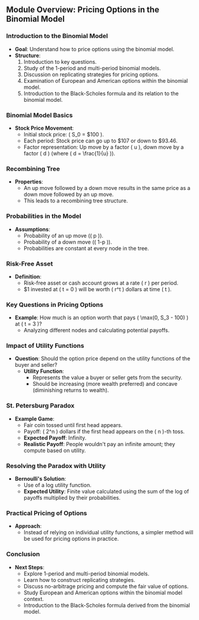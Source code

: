 ## Module Overview: Pricing Options in the Binomial Model

### Introduction to the Binomial Model
- **Goal**: Understand how to price options using the binomial model.
- **Structure**: 
  1. Introduction to key questions.
  2. Study of the 1-period and multi-period binomial models.
  3. Discussion on replicating strategies for pricing options.
  4. Examination of European and American options within the binomial model.
  5. Introduction to the Black-Scholes formula and its relation to the binomial model.

### Binomial Model Basics
- **Stock Price Movement**:
  - Initial stock price: \( S_0 = \$100 \).
  - Each period: Stock price can go up to $107 or down to $93.46.
  - Factor representation: Up move by a factor \( u \), down move by a factor \( d \) (where \( d = \frac{1}{u} \)).

### Recombining Tree
- **Properties**:
  - An up move followed by a down move results in the same price as a down move followed by an up move.
  - This leads to a recombining tree structure.

### Probabilities in the Model
- **Assumptions**:
  - Probability of an up move (\( p \)).
  - Probability of a down move (\( 1-p \)).
  - Probabilities are constant at every node in the tree.

### Risk-Free Asset
- **Definition**:
  - Risk-free asset or cash account grows at a rate \( r \) per period.
  - $1 invested at \( t = 0 \) will be worth \( r^t \) dollars at time \( t \).

### Key Questions in Pricing Options
- **Example**: How much is an option worth that pays \( \max(0, S_3 - 100) \) at \( t = 3 \)?
  - Analyzing different nodes and calculating potential payoffs.

### Impact of Utility Functions
- **Question**: Should the option price depend on the utility functions of the buyer and seller?
  - **Utility Function**:
    - Represents the value a buyer or seller gets from the security.
    - Should be increasing (more wealth preferred) and concave (diminishing returns to wealth).

### St. Petersburg Paradox
- **Example Game**:
  - Fair coin tossed until first head appears.
  - Payoff: \( 2^n \) dollars if the first head appears on the \( n \)-th toss.
  - **Expected Payoff**: Infinity.
  - **Realistic Payoff**: People wouldn't pay an infinite amount; they compute based on utility.

### Resolving the Paradox with Utility
- **Bernoulli's Solution**:
  - Use of a log utility function.
  - **Expected Utility**: Finite value calculated using the sum of the log of payoffs multiplied by their probabilities.

### Practical Pricing of Options
- **Approach**:
  - Instead of relying on individual utility functions, a simpler method will be used for pricing options in practice.

### Conclusion
- **Next Steps**: 
  - Explore 1-period and multi-period binomial models.
  - Learn how to construct replicating strategies.
  - Discuss no-arbitrage pricing and compute the fair value of options.
  - Study European and American options within the binomial model context.
  - Introduction to the Black-Scholes formula derived from the binomial model.